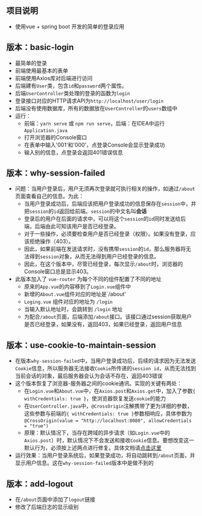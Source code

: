 ## 项目说明
* 使用vue + spring boot 开发的简单的登录应用

## 版本：basic-login
* 最简单的登录
* 前端使用最基本的表单
* 前端使用Axios库对后端进行访问
* 后端建有`User`类，包含`id`和`password`两个属性。
* 后端`UserController`类处理的登录的函数为`login`
* 登录接口对应的HTTP请求API为`http://localhost/user/login`
* 后端没有使用数据库，所有的数据放在`UserController`的`users`数组中
* 运行：
  * 前端：`yarn serve` 或 `npm run serve`，后端：在IDEA中运行`Application.java`
  * 打开浏览器的Console窗口
  * 在表单中输入'001'和'000'，点登录Console会显示登录成功
  * 输入别的信息，点登录会返回401错误信息

## 版本：why-session-failed
* 问题：当用户登录后，用户无须再次登录就可执行相关的操作，如通过`/about`页面查看自己的信息。为此：
  * 当用户登录成功后，后端应该把用户登录成功的信息保存在`session`中，并把`session`的`id`返回给前端。`session`的中文名叫**会话**
  * 登录后的用户在后面的请求中，可以将这个`session`的`id`同时发送给后端，后端由此可知该用户是否已经登录。
  * 对于一些操作，必须要检查用户是否已经登录（权限）。如果没有登录，应该拒绝操作（403）。
  * 因此，如果前端在发送请求时，没有携带`session`的`id`，那么服务器将无法得到`session`对象，从而无法得到用户已经登录的信息。
  * 因此，在这个版本中，尽管已经登录，每次显示`/about`时，浏览器的Console窗口总是显示403。
* 此版本加入了 `vue-router` 为每个不同的组件配置了不同的地址
   * 原来的`App.vue`的内容移到了`Login.vue`组件中
   * 新增的`About.vue`组件对应的地址是`/about'
   * `Loging.vue` 组件对应的地址为 `/login`
   * 当输入默认地址时，会跳转到 `/login` 地址
   * 为配合`/about`页面，后端添加`/about`接口。该接口通过session获取用户是否已经登录，如果没有，返回403，如果已经登录，返回用户信息

## 版本：use-cookie-to-maintain-session
* 在版本`why-session-failed`中，当用户登录成功后，后续的请求因为无法发送`Cookie`信息，所以服务器无法接收`Cookie`所传递的`session id`，从而无法找到当前会话的对象，最后服务器会认为会话不存在，返回403错误
* 这个版本恢复了浏览器-服务器之间的cookie通讯。实现的关键有两处：
  * 在`Login.vue`和`About.vue`中，在`Axios.post`和`Axios.get`中，加入了参数`{ withCredentials: true }`，使浏览器恢复发送`cookie`的能力
  * 在`UserController.java`中，`@CrossOrigin`注解携带了更为详细的参数，这些参数与前端的`{ withCredentials: true }`参数相响应，具体参数为`@CrossOrigin(value = "http://localhost:8080", allowCredentials = "true")`
  * 原理：默认情况下，当存在跨域的异步请求（如`Login.vue`中的`Axios.post`）时，默认情况下不会发送和接收`Cookie`信息。要想改变这一默认行为，必须按上述两点进行修复。具体文档请[点击这里](https://developer.mozilla.org/en-US/docs/Web/HTTP/CORS?redirectlocale=en-US&redirectslug=HTTP_access_control#Requests_with_credentials)
* 运行效果：当用户登录系统后，如果登录成功，将自动跳转到`/about`页面，并显示用户信息。这在`why-session-failed`版本中是做不到的

## 版本：add-logout
* 在`/about`页面中添加了`logout`链接
* 修改了后端日志的显示级别
